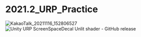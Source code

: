 # 2021.2_URP_Practice
![KakaoTalk_20211116_152806527](https://user-images.githubusercontent.com/42854864/141935663-c8ff1ed1-4956-44a2-b153-15279d0c340f.png)
![Unity URP ScreenSpaceDecal Unlit shader - GitHub release](https://youtu.be/Bs_HSGRSUtw)
